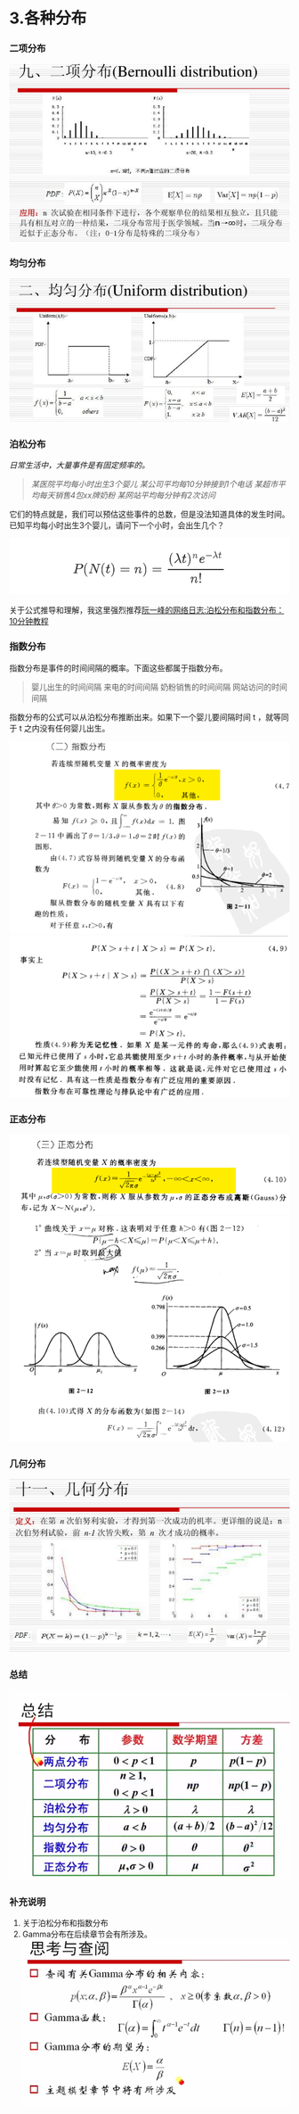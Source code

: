 # 3.各种分布

### 二项分布
![](10.png)

### 均匀分布

![](8.png)

### 泊松分布
*日常生活中，大量事件是有固定频率的。* 


> *某医院平均每小时出生3个婴儿*
> *某公司平均每10分钟接到1个电话*
> *某超市平均每天销售4包xx牌奶粉*
> *某网站平均每分钟有2次访问*


它们的特点就是，我们可以预估这些事件的总数，但是没法知道具体的发生时间。已知平均每小时出生3个婴儿，请问下一个小时，会出生几个？

![](posong1.png)

关于公式推导和理解，我这里强烈推荐[阮一峰的网络日志:泊松分布和指数分布：10分钟教程](http://www.ruanyifeng.com/blog/2015/06/poisson-distribution.html)


### 指数分布
指数分布是事件的时间间隔的概率。下面这些都属于指数分布。


> 婴儿出生的时间间隔
> 来电的时间间隔
> 奶粉销售的时间间隔
> 网站访问的时间间隔

指数分布的公式可以从泊松分布推断出来。如果下一个婴儿要间隔时间 t ，就等同于 t 之内没有任何婴儿出生。

![](zhishu1.png)
![](zhishu2.png)

### 正态分布

![](zhengtai1.png)
![](zhengtai2.png)
![](zhengtai3.png)


### 几何分布
![](11.png)

### 总结
![](sum.png)

### 补充说明
1. 关于泊松分布和指数分布
2. Gamma分布在后续章节会有所涉及。
![](gamma.png)
